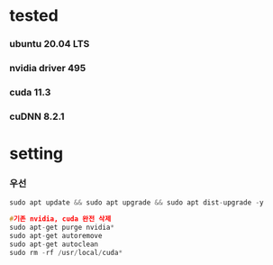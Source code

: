 # tested
### ubuntu 20.04 LTS
### nvidia driver 495
### cuda 11.3
### cuDNN 8.2.1

# setting
### 우선
```c
sudo apt update && sudo apt upgrade && sudo apt dist-upgrade -y

#기존 nvidia, cuda 완전 삭제
sudo apt-get purge nvidia*
sudo apt-get autoremove
sudo apt-get autoclean
sudo rm -rf /usr/local/cuda*
```
